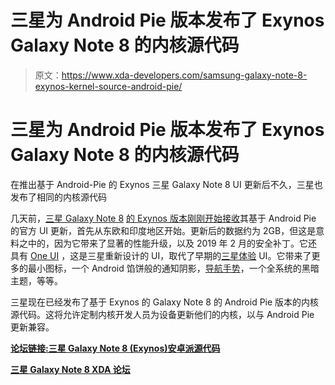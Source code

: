 # 三星为 Android Pie 版本发布了 Exynos Galaxy Note 8 的内核源代码

> 原文：<https://www.xda-developers.com/samsung-galaxy-note-8-exynos-kernel-source-android-pie/>

# 三星为 Android Pie 版本发布了 Exynos Galaxy Note 8 的内核源代码

在推出基于 Android-Pie 的 Exynos 三星 Galaxy Note 8 UI 更新后不久，三星也发布了相同的内核源代码

几天前，[三星 Galaxy Note 8](https://forum.xda-developers.com/galaxy-note-8) [的 Exynos 版本刚刚开始接收](https://www.xda-developers.com/samsung-galaxy-note-8-one-ui-update-eastern-europe/)其基于 Android Pie 的官方 UI 更新，首先从东欧和印度地区开始。更新后的数据约为 2GB，但这是意料之中的，因为它带来了显著的性能升级，以及 2019 年 2 月的安全补丁。它还具有 [One UI](https://www.xda-developers.com/samsung-one-ui-review-android-pie-galaxy-s9-galaxy-note-9/) ，这是三星重新设计的 UI，取代了早期的[三星体验](https://www.xda-developers.com/tag/samsung-experience/) UI。它带来了更多的最小图标，一个 Android 馅饼般的通知阴影，[导航手势](https://play.google.com/store/apps/details?id=com.xda.nobar)，一个全系统的黑暗主题，等等。

三星现在已经发布了基于 Exynos 的 Galaxy Note 8 的 Android Pie 版本的内核源代码。这将允许定制内核开发人员为设备更新他们的内核，以与 Android Pie 更新兼容。

[**论坛链接:三星 Galaxy Note 8 (Exynos)安卓派源代码**](https://forum.xda-developers.com/galaxy-note-8/how-to/android-pie-source-code-available-t3901183)

[**三星 Galaxy Note 8 XDA 论坛**](https://forum.xda-developers.com/galaxy-note-8)